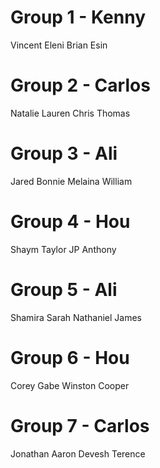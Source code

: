 # Group 1 - Kenny

Vincent
Eleni
Brian
Esin

# Group 2 - Carlos

Natalie
Lauren
Chris
Thomas

# Group 3 - Ali

Jared
Bonnie
Melaina
William

# Group 4 - Hou

Shaym
Taylor
JP
Anthony

# Group 5 - Ali

Shamira
Sarah
Nathaniel
James

# Group 6 - Hou

Corey
Gabe
Winston
Cooper

# Group 7 - Carlos

Jonathan
Aaron
Devesh
Terence
